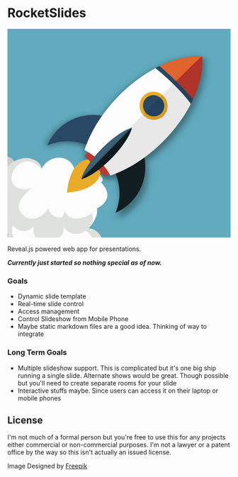 
# RocketSlides

![Rocketslides](tmp/rocket.png)

Reveal.js powered web app for presentations. 

***Currently just started so nothing special as of now.***

### Goals
- Dynamic slide template
- Real-time slide control
- Access management 
- Control Slideshow from Mobile Phone
- Maybe static markdown files are a good idea. Thinking of way to integrate


### Long Term Goals
- Multiple slideshow support. This is complicated but it's one big ship running a single slide. Alternate shows would be great. Though possible but you'll need to create separate rooms for your slide 
- Interactive stuffs maybe. Since users can access it on their laptop or mobile phones


## License

I'm not much of a formal person but you're free to use this for any projects either commercial or non-commercial purposes. I'm not a lawyer or a patent office by the way so this isn't actually an issued license.
 
Image 
Designed by [Freepik](http://www.freepik.com/free-vector/startup-rocket-launch_764880.htm)